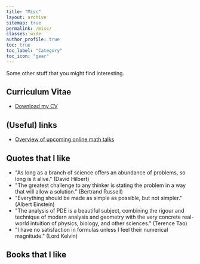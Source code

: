 ```yaml
---
title: "Misc"
layout: archive
sitemap: true
permalink: /misc/
classes: wide
author_profile: true
toc: true
toc_label: "Category"
toc_icon: "gear"
---
```


Some other stuff that you might find interesting.

## Curriculum Vitae
- [Download my CV](/assets/CV.pdf)


## (Useful) links
- [Overview of upcoming online math talks](https://researchseminars.org/)

## Quotes that I like
- "As long as a branch of science offers an abundance of problems, so long is
it alive." (David Hilbert)
- "The greatest challenge to any thinker is stating the problem in a way that
will allow a solution." (Bertrand Russell)
- "Everything should be made as simple as possible, but not simpler." (Albert Einstein)
- "The analysis of PDE is a beautiful subject, combining the rigour and technique of modern analysis and geometry with the very concrete real-world
intuition of physics, biology, and other sciences." (Terence Tao)
- "I have no satisfaction in formulas unless I feel their numerical magnitude." (Lord Kelvin)

## Books that I like
